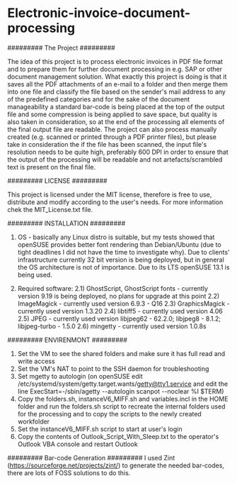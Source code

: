 # Electronic-invoice-document-processing
######### The Project #########

The idea of this project is to process electronic invoices in PDF file format and to prepare them for further document processing in e.g. SAP or other document management solution. What exactly this project is doing is that
it saves all the PDF attachments of an e-mail to a folder and then merge them into one file and classify the file based on the sender's mail address to any of the predefined categories and for the sake of the document manageability 
a standard bar-code is being placed at the top of the output file and some compression is being applied to save space, but quality is also taken in consideration, so at the end of the processing all elements of the final output file are readable.
The project can also process manually created (e.g. scanned or printed through a PDF printer files), but please take in consideration the if the file has been scanned, the input file's resolution needs to be quite high, preferably 600 DPI
in order to ensure that the output of the processing will be readable and not artefacts/scrambled text is present on the final file.

######### LICENSE #########

This project is licensed under the MIT license, therefore is free to use, distribute and modify according to the user's needs. For more information chek the MIT_License.txt file.


######### INSTALLATION #########
1) OS - basically any Linux distro is suitable, but my tests showed that openSUSE provides better font rendering than Debian/Ubuntu (due to tight deadlines I did not have the time to investigate why). Due to clients' infrastructure 
currently 32 bit version is being deployed, but in general the OS architecture is not of importance. Due to its LTS openSUSE 13.1 is being used.

2) Required software: 
2.1) GhostScript, GhostScript fonts - currently version 9.19 is being deployed, no plans for upgrade at this point
2.2) ImageMagick - currently used version 6.9.3 - Q16
2.3) GraphicsMagick - currently used version 1.3.20
2.4) libtiff5 -  currently used version 4.06
2.5) JPEG -  currently used version libjpeg62 - 62.2.0; libjpeg8 - 8.1.2; libjpeg-turbo - 1.5.0
2.6) mingetty -  currently used version 1.0.8s

######### ENVIRENMONT #########
1) Set the VM to see the shared folders and make sure it has full read and write access
2) Set the VM's NAT to point to the SSH daemon for troubleshooting
3) Set mgetty to autologin (on openSUSE edit /etc/systemd/system/getty.target.wants/getty@tty1.service and edit the line ExecStart=-/sbin/agetty --autologin scanpot --noclear %I $TERM)
5) Copy the folders.sh, instanceV6_MIFF.sh and variables.incl in the HOME folder and run the folders.sh script to recreate the internal folders used for the processing and to copy the scripts to the newly created workfolder
6) Set the instanceV6_MIFF.sh script to start at user's login
7) Copy the contents of Outlook_Script_With_Sleep.txt to the operator's Outlook VBA console and restart Outlook

######### Bar-code Generation #########
I used Zint (https://sourceforge.net/projects/zint/) to generate the needed bar-codes, there are lots of FOSS solutions to do this.
